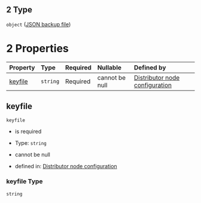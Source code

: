 ## 2 Type

`object` ([JSON backup file](definition-properties-keys-items-oneof-json-backup-file.md))

# 2 Properties

| Property            | Type     | Required | Nullable       | Defined by                                                                                                                                                                    |
| :------------------ | :------- | :------- | :------------- | :---------------------------------------------------------------------------------------------------------------------------------------------------------------------------- |
| [keyfile](#keyfile) | `string` | Required | cannot be null | [Distributor node configuration](definition-properties-keys-items-oneof-json-backup-file-properties-keyfile.md "undefined#/properties/keys/items/oneOf/2/properties/keyfile") |

## keyfile



`keyfile`

*   is required

*   Type: `string`

*   cannot be null

*   defined in: [Distributor node configuration](definition-properties-keys-items-oneof-json-backup-file-properties-keyfile.md "undefined#/properties/keys/items/oneOf/2/properties/keyfile")

### keyfile Type

`string`
